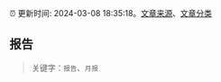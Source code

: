 :alarm_clock: 更新时间: 2024-03-08 18:35:18。[文章来源](/README.md)、[文章分类](/TAGS.md)

## 报告


> 关键字：`报告`、`月报`



